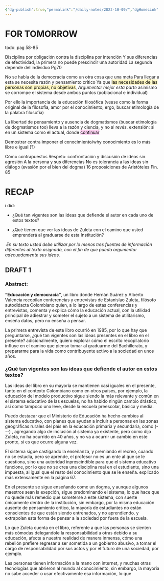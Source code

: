 ```yaml
---
{"dg-publish":true,"permalink":"/daily-notes/2022-10-09/","dgHomeLink":true,"dgPassFrontmatter":false}
---
```




# FOR TOMORROW
todo: pag 58-85 



Disciplina por obligación contra la disciplina por intención Y sus diferencias de efectividad, la primera no puede prescindir una autoridad La segunda depende del individuo 
Pg70 

No se habla de la democracia como un otra cosa que una meta Para llegar a esta se necesita razón y pensamiento crítico Ya que <mark style="background: #FFF3A3A6;">las necesidades de las personas son propias, no objetivas</mark>, *Argumentar mejor esta parte*
asimismo se corrompe el sistema desde ambos puntos (poblacional e individual) 


Por ello la importancia de la educación filosófica (vease como la forma original de la filosofía, amor por el conocimiento, ergo, buscar etimología de la palabra filosofía)


La libertad de pensamiento y ausencia de dogmatismos (buscar etimología de dogmatismos too) lleva a la razón y ciencia, y no al revés.
 extensión: si en un sistema como el actual, donde <mark style="background: #FFB8EBA6;">continuar</mark>

Demostrar contra imponer el conocimiento/why conocimiento es lo más libre e igual (?)

Cómo contrapuestos Respeto: confrontación y discusión de ideas sin agresión A la persona y sus diferencias No es tolerancia a las ideas sin diálogo (evasión por el bien del dogma) 16 proposiciones de Aristóteles Fin. 85

# RECAP
i did:
-   ¿Qué tan vigentes son las ideas que defiende el autor en cada uno de estos textos?

-   ¿Qué tienen que ver las ideas de Zuleta con el camino que usted emprenderá al graduarse de esta Institución?

 *En su texto usted debe utilizar por lo menos tres fuentes de información diferentes al texto asignado, con el fin de que pueda argumentar adecuadamente sus ideas.*

## DRAFT 1

### Abstract:
**“Educación y democracia”**, un libro donde Hernán Suárez y Alberto Valencia recopilan conferencias y entrevistas de Estanislao Zuleta, filósofo autodidacta Colombiano quien, a lo largo de estas conferencias y entrevistas, comenta y explica cómo la educación actual, con la utilidad principal de adiestrar y someter el sujeto a un sistema de utilitarismo, enseña datos, pero no enseña a pensar.

La primera entrevista de este libro ocurrió en 1985, por lo que hay que preguntarse, ¿qué tan vigentes son las ideas presentes en el libro en el presente? adicionalmente, quiero explorar cómo el escrito recopilatorio influye en el camino que pienso tomar al graduarme del Bachillerato, y prepararme para la vida como contribuyente activo a la sociedad en unos años. 


### ¿Qué tan vigentes son las ideas que defiende el autor en estos textos?

Las ideas del libro en su mayoría se mantienen casi iguales en el presente, tanto en el contexto Colombiano como en otros países, por ejemplo, la educación del modelo productivo sigue siendo la más relevante y común en el sistema educativo de las escuelas, no ha habido ningún cambio drástico, así como tampoco uno leve, desde la escuela preescolar, básica y media.

Puedo destacar que el Ministerio de Educación ha hecho cambios al sistema educativo, con planes que ayudan a incluir a personas en las zonas geográficas rurales del país en la educación primaria y secundaria, como (*---*) , agregando algo de inclusión al sistema ya existente, pero como dijo Zuleta, no  ha ocurrido en 40 años, y no va a ocurrir un cambio en este pronto, si es que ocurre alguna vez.

El sistema sigue castigando la enseñanza, y premiando el recreo, cuando no se estudia, pero se aprende, el profesor no es un ente al que se le cuestiona, sino una autoridad inprescindible para que el sistema educativo funcione, por lo que no se crea una disciplina real en el estudiante, sino una impuesta, al igual que el resto del conocimiento que se le enseña. explicado más extensamente en la página 67.

En el presente se sigue enseñando como un dogma, y aunque algunos maestros sean la exepción, sigue predominando el sistema, lo que hace que no quede más remedio que someterse a este sistema, con suerte únicamente dentro de la institución, sin embargo, por la misma educación ausente de pensamiento crítico, la mayoría de estudiantes no están conscientes de que están siendo entrenados, y no aprendiendo. y extrapolan esta forma de pensar a la sociedad por fuera de la escuela.

Lo que Zuleta cuenta en el libro, referente a que las personas se sienten más cómodas delegandole la responsabilidad a otras debido a su educación, afecta a nuestra realidad de manera inmensa, cómo una rebelión prefiere regresar a ser sometida a un gobierno abusivo, a tomar el cargo de responsabilidad por sus actos y por el futuro de una sociedad, por ejemplo. 

Las personas tienen información a la mano con internet, y muchas otras tecnologías que abrieron al mundo al conocimiento, sin embargo, la mayoría no sabe acceder o usar efectivamente esa información, lo que 